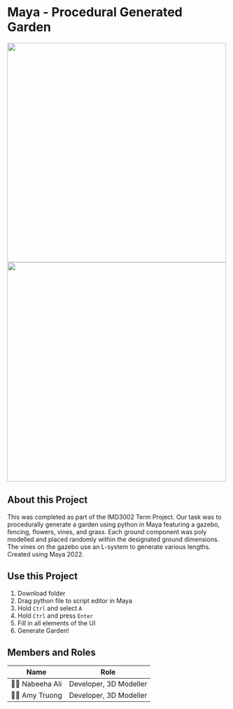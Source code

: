 # Maya - Procedural Generated Garden

<img src=https://user-images.githubusercontent.com/47696964/165367639-a557a64b-3e72-4383-a7c2-82e9e227152e.jpg width=500> <img src=https://user-images.githubusercontent.com/47696964/165367776-e0c2846e-efce-4c06-b862-c298551a84b5.jpg width=500>


## About this Project
This was completed as part of the IMD3002 Term Project. Our task was to procedurally generate a garden using python in Maya featuring a gazebo, fencing, flowers, vines, and grass. Each ground component was poly modelled and placed randomly within the designated ground dimensions. The vines on the gazebo use an L-system to generate various lengths. Created using Maya 2022. 

## Use this Project
1. Download folder
2. Drag python file to script editor in Maya
3. Hold `Ctrl` and select `A`
4. Hold `Ctrl` and press `Enter`
5. Fill in all elements of the UI
6. Generate Garden!

## Members and Roles
| Name  | Role |
| ------------- | ------------- |
| :woman_technologist: Nabeeha Ali  | Developer, 3D Modeller  |
| :woman_technologist: Amy Truong  | Developer, 3D Modeller  |
